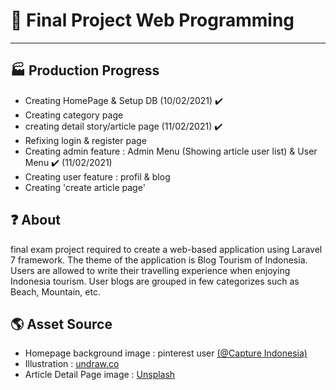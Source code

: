 # 🧻 Final Project Web Programming

---

## 🏭 Production Progress

-   Creating HomePage & Setup DB (10/02/2021) ✔️
-   Creating category page
-   creating detail story/article page (11/02/2021) ✔️
-   Refixing login & register page
-   Creating admin feature : Admin Menu (Showing article user list) & User Menu ✔️ (11/02/2021)
-   Creating user feature : profil & blog
-   Creating 'create article page'

## ❓ About

final exam project required to create a web-based application using Laravel 7 framework. The theme of the application is Blog Tourism of Indonesia. Users are allowed to write their travelling experience when enjoying Indonesia tourism. User blogs are grouped in few categorizes such as Beach, Mountain, etc.

## 🌎 Asset Source

-   Homepage background image : pinterest user [(@Capture Indonesia)](https://id.pinterest.com/pin/791789178208969621/)
-   Illustration : [undraw.co](https://undraw.co/)
-   Article Detail Page image : [Unsplash](https://unsplash.com/photos/u0lAovoUsaU)
